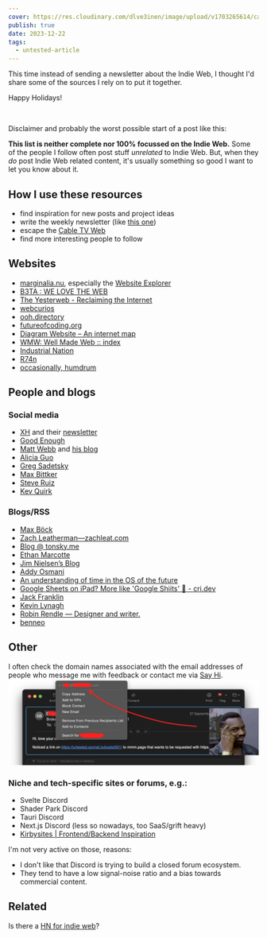 ```yaml
---
cover: https://res.cloudinary.com/dlve3inen/image/upload/v1703265614/card-newsletter_kzk98x.png
publish: true
date: 2023-12-22
tags:
  - untested-article
---
```

This time instead of sending a newsletter about the Indie Web, I thought I'd share some of the sources I rely on to put it together.

Happy Holidays! 

<img src="https://www.potato.horse/_next/image?url=https%3A%2F%2Fimages.ctfassets.net%2Fhyylafu4fjks%2F581AQCa0uK3RkT6ZKIPWJb%2F40ee9af874c8a067f997e26c0457317b%2FF84A2B9E-F8BE-435F-81F0-33EA5D313A31.png&w=3840&q=75" alt="">

Disclaimer and probably the worst possible start of a post like this:

**This list is neither complete nor 100% focussed on the Indie Web.** Some of the people I follow often post stuff *unrelated* to Indie Web. But, when they *do* post Indie Web related content, it's usually something so good I want to let you know about it.

## How I use these resources

- find inspiration for new posts and project ideas
- write the weekly newsletter (like [this one](<../TIL/weekly/48>))
- escape the [Cable TV Web](<../Cable TV Web>)
- find more interesting people to follow

## Websites

- [marginalia.nu](https://marginalia.nu), especially the [Website Explorer](https://explore.marginalia.nu/)
- [B3TA : WE LOVE THE WEB](https://b3ta.com)
- [The Yesterweb - Reclaiming the Internet](https://yesterweb.org/)
- [webcurios](https://webcurios.co.uk)
- [ooh.directory](https://ooh.directory)
- [futureofcoding.org](https://futureofcoding.org)
- [Diagram Website – An internet map](https://diagram.website)
- [WMW: Well Made Web :: index](http://wmw.thran.uk)
- [Industrial Nation](https://industrialnation.co.uk)
- [R74n](https://r74n.com/ants/)
- [occasionally, humdrum](https://kinopio.club/-occasionally-humdrum-vol-003-zIo9Fu0uf2Y9L-idOGwB1)


## People and blogs

### Social media

- [XH](https://twitter.com/xhfloz) and their [newsletter](https://woolgather.sh)
- [Good Enough](https://twitter.com/goodenoughllc)
- [Matt Webb](https://mastodon.social/@genmon) and [his blog](https://interconnected.org/home/)
- [Alicia Guo](https://twitter.com/upcycledwords)
- [Greg Sadetsky](https://twitter.com/technology_greg)
- [Max Bittker](https://twitter.com/maxbittker)
- [Steve Ruiz](https://twitter.com/steveruizok)
- [Kev Quirk](https://kevquirk.com)

### Blogs/RSS

- [Max Böck](https://mxb.dev)
- [Zach Leatherman—zachleat.com](https://www.zachleat.com)
- [Blog @ tonsky.me](https://tonsky.me)
- [Ethan Marcotte](https://ethanmarcotte.com/wrote/let-a-website-be-a-worry-stone/)
- [Jim Nielsen’s Blog](https://blog.jim-nielsen.com)
- [Addy Osmani](https://addyosmani.com/blog/)
- [An understanding of time in the OS of the future](https://alexanderobenauer.com/weekly/20231021/)
- [Google Sheets on iPad? More like 'Google Shiits' 💩 - cri.dev](https://cri.dev/posts/2023-11-04-google-sheets-ipad-shit-slow/?utm_medium=rss&utm_source=rss&utm_campaign=rss)
- [Jack Franklin](https://www.jackfranklin.co.uk)
- [Kevin Lynagh](https://kevinlynagh.com)
- [Robin Rendle — Designer and writer.](https://robinrendle.com)
- [benneo](https://www.bneo.xyz/curius)

## Other

I often check the domain names associated with the email addresses of people who message me with feedback or contact me via [Say Hi](https://sonnet.io/posts/hi). 
![](untested-visitor-sites-mail-client.webp)

### Niche and tech-specific sites or forums, e.g.:

- Svelte Discord
- Shader Park Discord
- Tauri Discord
- Next.js Discord (less so nowadays, too SaaS/grift heavy)
- [Kirbysites | Frontend/Backend Inspiration](https://www.kirbysites.com)

I'm not very active on those, reasons:

- I don't like that Discord is trying to build a closed forum ecosystem.
- They tend to have a low signal-noise ratio and a bias towards commercial content.


## Related

Is there a [HN for indie web](<../HN for indie web>)?
